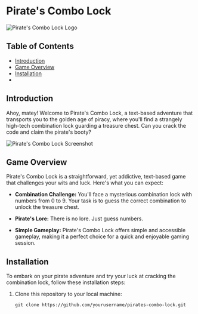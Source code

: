 # Pirate's Combo Lock

![Pirate's Combo Lock Logo](pirates_combo_lock_logo.png)

## Table of Contents
- [Introduction](#introduction)
- [Game Overview](#game-overview)
- [Installation](#installation)
- 
## Introduction

Ahoy, matey! Welcome to Pirate's Combo Lock, a text-based adventure that transports you to the golden age of piracy, where you'll find a strangely high-tech combination lock guarding a treasure chest. Can you crack the code and claim the pirate's booty?

![Pirate's Combo Lock Screenshot](pirates_combo_lock_screenshot.png)

## Game Overview

Pirate's Combo Lock is a straightforward, yet addictive, text-based game that challenges your wits and luck. Here's what you can expect:

- **Combination Challenge:** You'll face a mysterious combination lock with numbers from 0 to 9. Your task is to guess the correct combination to unlock the treasure chest.

- **Pirate's Lore:** There is no lore. Just guess numbers. 

- **Simple Gameplay:** Pirate's Combo Lock offers simple and accessible gameplay, making it a perfect choice for a quick and enjoyable gaming session.

## Installation

To embark on your pirate adventure and try your luck at cracking the combination lock, follow these installation steps:

1. Clone this repository to your local machine:

   ```shell
   git clone https://github.com/yourusername/pirates-combo-lock.git
